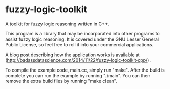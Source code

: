fuzzy-logic-toolkit
===================

A toolkit for fuzzy logic reasoning written in C++.

This program is a library that may be incorporated into other programs to assist fuzzy logic reasoning. It is covered under the GNU Lesser General Public License, so feel free to roll it into your commercial applications.

A blog post describing how the application works is available at (http://badassdatascience.com/2014/11/22/fuzzy-logic-toolkit-cpp/).

To compile the example code, main.cc, simply run "make". After the build is complete you can run the example by running "./main". You can then remove the extra build files by running "make clean".
